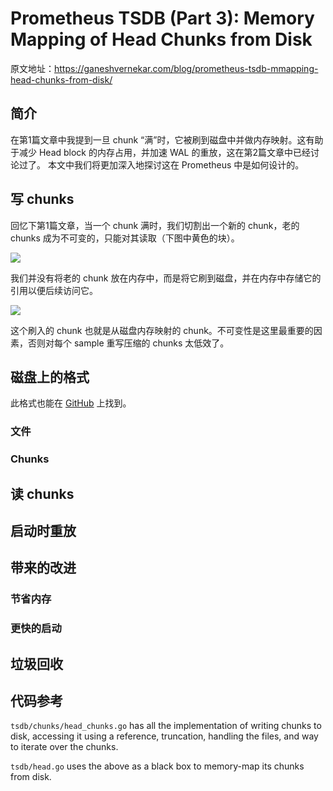 # Prometheus TSDB (Part 3): Memory Mapping of Head Chunks from Disk

原文地址：https://ganeshvernekar.com/blog/prometheus-tsdb-mmapping-head-chunks-from-disk/

## 简介

在第1篇文章中我提到一旦 chunk “满”时，它被刷到磁盘中并做内存映射。这有助于减少 Head block 的内存占用，并加速 WAL 的重放，这在第2篇文章中已经讨论过了。 本文中我们将更加深入地探讨这在 Prometheus 中是如何设计的。

## 写 chunks

回忆下第1篇文章，当一个 chunk 满时，我们切割出一个新的 chunk，老的 chunks 成为不可变的，只能对其读取（下图中黄色的块）。

![](https://ganeshvernekar.com/blog/img/tsdb3.svg)

我们并没有将老的 chunk 放在内存中，而是将它刷到磁盘，并在内存中存储它的引用以便后续访问它。

![](https://ganeshvernekar.com/blog/img/tsdb4.svg)

这个刷入的 chunk 也就是从磁盘内存映射的 chunk。不可变性是这里最重要的因素，否则对每个 sample 重写压缩的 chunks 太低效了。

## 磁盘上的格式

此格式也能在 [GitHub](https://github.com/prometheus/prometheus/blob/master/tsdb/docs/format/head_chunks.md) 上找到。

### 文件


### Chunks


## 读 chunks


## 启动时重放



## 带来的改进

### 节省内存


### 更快的启动


## 垃圾回收

## 代码参考

`tsdb/chunks/head_chunks.go` has all the implementation of writing chunks to disk, accessing it using a reference, truncation, handling the files, and way to iterate over the chunks.

`tsdb/head.go` uses the above as a black box to memory-map its chunks from disk.